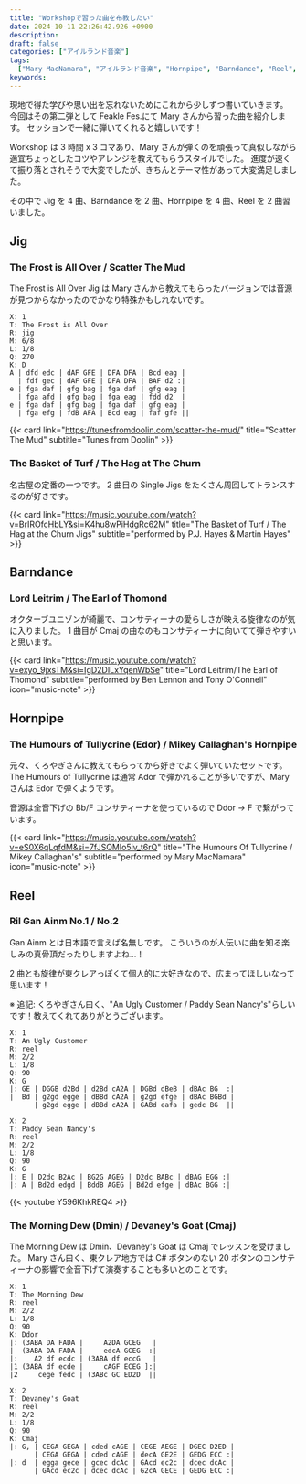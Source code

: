 ```yaml
---
title: "Workshopで習った曲を布教したい"
date: 2024-10-11 22:26:42.926 +0900
description:
draft: false
categories: ["アイルランド音楽"]
tags:
  ["Mary MacNamara", "アイルランド音楽", "Hornpipe", "Barndance", "Reel", "Jig"]
keywords:
---
```


現地で得た学びや思い出を忘れないためにこれから少しずつ書いていきます。
今回はその第二弾として Feakle Fes.にて Mary さんから習った曲を紹介します。
セッションで一緒に弾いてくれると嬉しいです！

<!--more-->

Workshop は 3 時間 x 3 コマあり、Mary さんが弾くのを頑張って真似しながら適宜ちょっとしたコツやアレンジを教えてもらうスタイルでした。
進度が速くて振り落とされそうで大変でしたが、きちんとテーマ性があって大変満足しました。

その中で Jig を 4 曲、Barndance を 2 曲、Hornpipe を 4 曲、Reel を 2 曲習いました。

## Jig

### The Frost is All Over / Scatter The Mud

The Frost is All Over Jig は Mary さんから教えてもらったバージョンでは音源が見つからなかったのでかなり特殊かもしれないです。

```
X: 1
T: The Frost is All Over
R: jig
M: 6/8
L: 1/8
Q: 270
K: D
A | dfd edc | dAF GFE | DFA DFA | Bcd eag |
  | fdf gec | dAF GFE | DFA DFA | BAF d2 :|
e | fga daf | gfg bag | fga daf | gfg eag |
  | fga afd | gfg bag | fga eag | fdd d2  |
e | fga daf | gfg bag | fga daf | gfg eag |
  | fga efg | fdB AFA | Bcd eag | faf gfe ||
```

{{< card link="https://tunesfromdoolin.com/scatter-the-mud/" title="Scatter The Mud" subtitle="Tunes from Doolin" >}}

### The Basket of Turf / The Hag at The Churn

名古屋の定番の一つです。
2 曲目の Single Jigs をたくさん周回してトランスするのが好きです。

{{< card link="https://music.youtube.com/watch?v=BrIROfcHbLY&si=K4hu8wPiHdgRc62M" title="The Basket of Turf / The Hag at the Churn Jigs" subtitle="performed by P.J. Hayes & Martin Hayes" >}}

## Barndance

### Lord Leitrim / The Earl of Thomond

オクターブユニゾンが綺麗で、コンサティーナの愛らしさが映える旋律なのが気に入りました。
1 曲目が Cmaj の曲なのもコンサティーナに向いてて弾きやすいと思います。

{{< card link="https://music.youtube.com/watch?v=exyo_9jxsTM&si=IgD2DILxYqenWbSe" title="Lord Leitrim/The Earl of Thomond" subtitle="performed by Ben Lennon and Tony O'Connell" icon="music-note" >}}

## Hornpipe

### The Humours of Tullycrine (Edor) / Mikey Callaghan's Hornpipe

元々、くろやぎさんに教えてもらってから好きでよく弾いていたセットです。
The Humours of Tullycrine は通常 Ador で弾かれることが多いですが、Mary さんは Edor で弾くようです。

音源は全音下げの Bb/F コンサティーナを使っているので Ddor -> F で繋がっています。

{{< card link="https://music.youtube.com/watch?v=eS0X6qLqfdM&si=7fJSQMIo5iv_t6rQ" title="The Humours Of Tullycrine / Mikey Callaghan's" subtitle="performed by Mary MacNamara" icon="music-note" >}}

## Reel

### Ril Gan Ainm No.1 / No.2

Gan Ainm とは日本語で言えば名無しです。
こういうのが人伝いに曲を知る楽しみの真骨頂だったりしますよね...！

2 曲とも旋律が東クレアっぽくて個人的に大好きなので、広まってほしいなって思います！

※ 追記: くろやぎさん曰く、"An Ugly Customer / Paddy Sean Nancy's"らしいです！教えてくれてありがとうございます。

```
X: 1
T: An Ugly Customer
R: reel
M: 2/2
L: 1/8
Q: 90
K: G
|: GE | DGGB d2Bd | d2Bd cA2A | DGBd dBeB | dBAc BG  :|
|  Bd | g2gd egge | dBBd cA2A | g2gd efge | dBAc BGBd |
      | g2gd egge | dBBd cA2A | GABd eafa | gedc BG  ||
```

```
X: 2
T: Paddy Sean Nancy's
R: reel
M: 2/2
L: 1/8
Q: 90
K: G
|: E | D2dc B2Ac | BG2G AGEG | D2dc BABc | dBAG EGG :|
|: A | Bd2d edgd | BddB AGEG | Bd2d efge | dBAc BGG :|
```

{{< youtube Y596KhkREQ4 >}}

### The Morning Dew (Dmin) / Devaney's Goat (Cmaj)

The Morning Dew は Dmin、Devaney's Goat は Cmaj でレッスンを受けました。
Mary さん曰く、東クレア地方では C# ボタンのない 20 ボタンのコンサティーナの影響で全音下げて演奏することも多いとのことです。

```
X: 1
T: The Morning Dew
R: reel
M: 2/2
L: 1/8
Q: 90
K: Ddor
|: (3ABA DA FADA |     A2DA GCEG   |
|  (3ABA DA FADA |     edcA GCEG  :|
|:    A2 df ecdc | (3ABA df eccG   |
|1 (3ABA df ecde |     cAGF ECEG ]:|
|2     cege fedc | (3ABc GC ED2D  ||
```

```
X: 2
T: Devaney's Goat
R: reel
M: 2/2
L: 1/8
Q: 90
K: Cmaj
|: G, | CEGA GEGA | cded cAGE | CEGE AEGE | DGEC D2ED |
      | CEGA GEGA | cded cAGE | decA GE2E | GEDG ECC :|
|: d  | egga gece | gcec dcAc | GAcd ec2c | dcec dcAc |
      | GAcd ec2c | dcec dcAc | G2cA GECE | GEDG ECC :|
```
